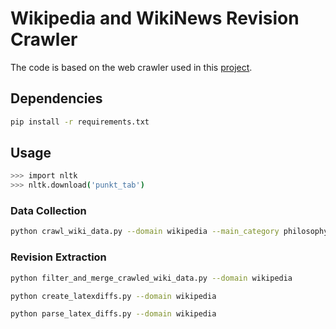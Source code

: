 # Wikipedia and WikiNews Revision Crawler

The code is based on the web crawler used in this [project](https://github.com/vipulraheja/iterater).

## Dependencies

```bash
pip install -r requirements.txt
```

## Usage

```bash
>>> import nltk
>>> nltk.download('punkt_tab')
```

### Data Collection

```bash
python crawl_wiki_data.py --domain wikipedia --main_category philosophy --years_back 1
```

### Revision Extraction

```bash
python filter_and_merge_crawled_wiki_data.py --domain wikipedia
```

```bash
python create_latexdiffs.py --domain wikipedia
```

```bash
python parse_latex_diffs.py --domain wikipedia
```
